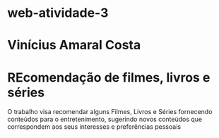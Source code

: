 # web-atividade-3

# Vinícius Amaral Costa

# REcomendação de filmes, livros e séries
O trabalho visa recomendar alguns Filmes, Livros e Séries fornecendo conteúdos para o entretenimento, sugerindo novos conteúdos que correspondem aos seus interesses e preferências pessoais